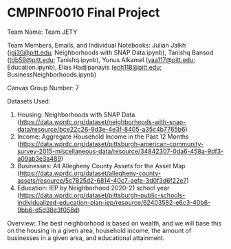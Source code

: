 # CMPINF0010 Final Project
Team Name: Team JETY

Team Members, Emails, and Individual Notebooks: Julian Jalkh (jgj30@pitt.edu; Neighborhoods with SNAP Data.ipynb), Tanishq Bansod (tdb59@pitt.edu; Tanishq.ipynb), Yunus Alkamel (yaa117@pitt.edu; Education.ipynb), Elias Hadjipanayis (ech118@pitt.edu; BusinessNeighborhoods.ipynb)

Canvas Group Number: 7

Datasets Used:
1. Housing: Neighborhoods with SNAP Data (https://data.wprdc.org/dataset/neighborhoods-with-snap-data/resource/bce22c26-9d3e-4e3f-8405-a35c4b7765b6)
2. Income: Aggregate Household Income in the Past 12 Months (https://data.wprdc.org/dataset/pittsburgh-american-community-survey-2015-miscellaneous-data/resource/34842307-0da6-458a-9df3-a09ab3e3a489)
3. Businesses: All Allegheny County Assets for the Asset Map (https://data.wprdc.org/dataset/allegheny-county-assets/resource/5c7825d2-6814-40c7-aefe-3d0f3d6f22e7)
4. Education: IEP by Neighborhood 2020-21 school year (https://data.wprdc.org/dataset/pittsburgh-public-schools-individualized-education-plan-iep/resource/62403582-e6c3-40b6-9bb6-d5d38e3f058d)

Overview: The best neighborhood is based on wealth, and we will base this on the housing in a given area, household income, the amount of businesses in a given area, and educational attainment.
